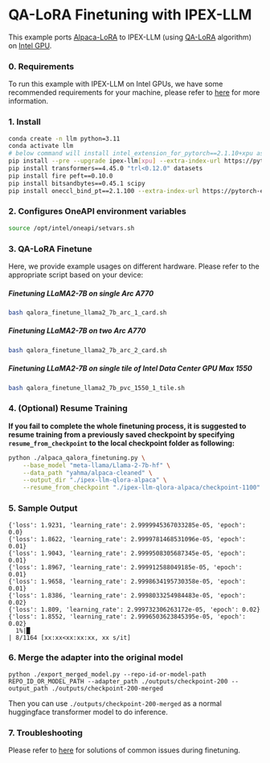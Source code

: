 # QA-LoRA Finetuning with IPEX-LLM

This example ports [Alpaca-LoRA](https://github.com/tloen/alpaca-lora/tree/main) to IPEX-LLM (using [QA-LoRA](https://arxiv.org/abs/2309.14717) algorithm) on [Intel GPU](../../README.md).

### 0. Requirements
To run this example with IPEX-LLM on Intel GPUs, we have some recommended requirements for your machine, please refer to [here](../../README.md#requirements) for more information.

### 1. Install

```bash
conda create -n llm python=3.11
conda activate llm
# below command will install intel_extension_for_pytorch==2.1.10+xpu as default
pip install --pre --upgrade ipex-llm[xpu] --extra-index-url https://pytorch-extension.intel.com/release-whl/stable/xpu/us/
pip install transformers==4.45.0 "trl<0.12.0" datasets
pip install fire peft==0.10.0
pip install bitsandbytes==0.45.1 scipy
pip install oneccl_bind_pt==2.1.100 --extra-index-url https://pytorch-extension.intel.com/release-whl/stable/xpu/us/ # necessary to run distributed finetuning
```

### 2. Configures OneAPI environment variables
```bash
source /opt/intel/oneapi/setvars.sh
```

### 3. QA-LoRA Finetune

Here, we provide example usages on different hardware. Please refer to the appropriate script based on your device:

##### Finetuning LLaMA2-7B on single Arc A770

```bash
bash qalora_finetune_llama2_7b_arc_1_card.sh
```

##### Finetuning LLaMA2-7B on two Arc A770

```bash
bash qalora_finetune_llama2_7b_arc_2_card.sh
```

##### Finetuning LLaMA2-7B on single tile of Intel Data Center GPU Max 1550

```bash
bash qalora_finetune_llama2_7b_pvc_1550_1_tile.sh
```

### 4. (Optional) Resume Training
**If you fail to complete the whole finetuning process, it is suggested to resume training from a previously saved checkpoint by specifying `resume_from_checkpoint` to the local checkpoint folder as following:**
```bash
python ./alpaca_qalora_finetuning.py \
    --base_model "meta-llama/Llama-2-7b-hf" \
    --data_path "yahma/alpaca-cleaned" \
    --output_dir "./ipex-llm-qlora-alpaca" \
    --resume_from_checkpoint "./ipex-llm-qlora-alpaca/checkpoint-1100"
```

### 5. Sample Output
```log
{'loss': 1.9231, 'learning_rate': 2.9999945367033285e-05, 'epoch': 0.0}
{'loss': 1.8622, 'learning_rate': 2.9999781468531096e-05, 'epoch': 0.01}
{'loss': 1.9043, 'learning_rate': 2.9999508305687345e-05, 'epoch': 0.01}
{'loss': 1.8967, 'learning_rate': 2.999912588049185e-05, 'epoch': 0.01}
{'loss': 1.9658, 'learning_rate': 2.9998634195730358e-05, 'epoch': 0.01}
{'loss': 1.8386, 'learning_rate': 2.9998033254984483e-05, 'epoch': 0.02}
{'loss': 1.809, 'learning_rate': 2.999732306263172e-05, 'epoch': 0.02}
{'loss': 1.8552, 'learning_rate': 2.9996503623845395e-05, 'epoch': 0.02}
  1%|█                                                                                                                                                         | 8/1164 [xx:xx<xx:xx:xx, xx s/it]
```

### 6. Merge the adapter into the original model
```
python ./export_merged_model.py --repo-id-or-model-path REPO_ID_OR_MODEL_PATH --adapter_path ./outputs/checkpoint-200 --output_path ./outputs/checkpoint-200-merged
```

Then you can use `./outputs/checkpoint-200-merged` as a normal huggingface transformer model to do inference.

### 7. Troubleshooting
Please refer to [here](../README.md#troubleshooting) for solutions of common issues during finetuning.
